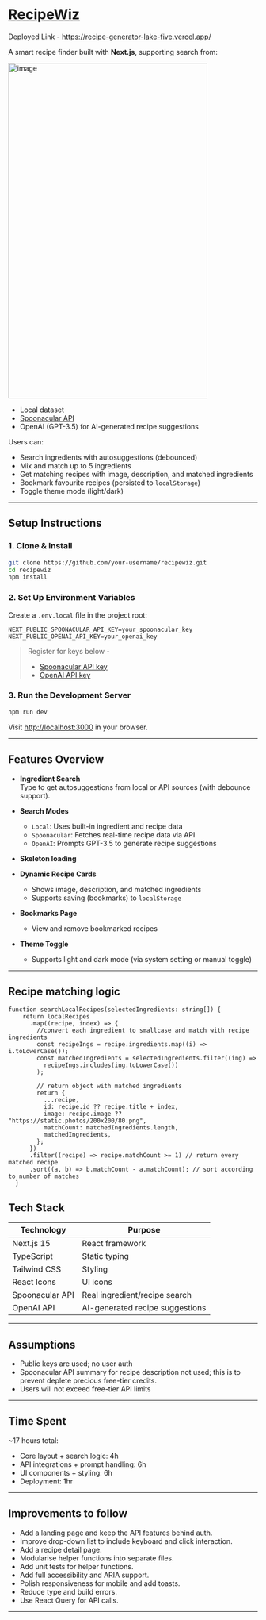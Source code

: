 # [RecipeWiz](https://recipe-generator-lake-five.vercel.app/)

Deployed Link - https://recipe-generator-lake-five.vercel.app/

A smart recipe finder built with **Next.js**, supporting search from:

<img width="402" height="676" alt="image" src="https://github.com/user-attachments/assets/09130e99-6e2b-4369-9fbb-4d44700da487" />







- Local dataset
- [Spoonacular API](https://spoonacular.com/food-api)
- OpenAI (GPT-3.5) for AI-generated recipe suggestions

Users can:
- Search ingredients with autosuggestions (debounced)
- Mix and match up to 5 ingredients
- Get matching recipes with image, description, and matched ingredients
- Bookmark favourite recipes (persisted to `localStorage`)
- Toggle theme mode (light/dark)

---

## Setup Instructions

### 1. Clone & Install

```bash
git clone https://github.com/your-username/recipewiz.git
cd recipewiz
npm install
```

### 2. Set Up Environment Variables

Create a `.env.local` file in the project root:

```env
NEXT_PUBLIC_SPOONACULAR_API_KEY=your_spoonacular_key
NEXT_PUBLIC_OPENAI_API_KEY=your_openai_key
```

>  Register for keys below -
> - [Spoonacular API key](https://spoonacular.com/food-api)
> - [OpenAI API key](https://platform.openai.com/account/api-keys)

### 3. Run the Development Server

```bash
npm run dev
```

Visit [http://localhost:3000](http://localhost:3000) in your browser.

---

## Features Overview

- **Ingredient Search**  
  Type to get autosuggestions from local or API sources (with debounce support).

- **Search Modes**
  - `Local`: Uses built-in ingredient and recipe data
  - `Spoonacular`: Fetches real-time recipe data via API
  - `OpenAI`: Prompts GPT-3.5 to generate recipe suggestions
 
- **Skeleton loading**  

- **Dynamic Recipe Cards**
  - Shows image, description, and matched ingredients
  - Supports saving (bookmarks) to `localStorage`

- **Bookmarks Page**
  - View and remove bookmarked recipes

- **Theme Toggle**
  - Supports light and dark mode (via system setting or manual toggle)

---

## Recipe matching logic 

```
function searchLocalRecipes(selectedIngredients: string[]) {
    return localRecipes
      .map((recipe, index) => {
        //convert each ingredient to smallcase and match with recipe ingredients
        const recipeIngs = recipe.ingredients.map((i) => i.toLowerCase());
        const matchedIngredients = selectedIngredients.filter((ing) =>
          recipeIngs.includes(ing.toLowerCase())
        );

        // return object with matched ingredients
        return {
          ...recipe,
          id: recipe.id ?? recipe.title + index,
          image: recipe.image ?? "https://static.photos/200x200/80.png",
          matchCount: matchedIngredients.length,
          matchedIngredients,
        };
      })
      .filter((recipe) => recipe.matchCount >= 1) // return every matched recipe
      .sort((a, b) => b.matchCount - a.matchCount); // sort according to number of matches
  }
```

## Tech Stack

| Technology       | Purpose                         |
|------------------|---------------------------------|
| Next.js 15       | React framework                 |
| TypeScript       | Static typing                   |
| Tailwind CSS     | Styling                         |
| React Icons      | UI icons                        |
| Spoonacular API  | Real ingredient/recipe search   |
| OpenAI API       | AI-generated recipe suggestions |

---

## Assumptions

- Public keys are used; no user auth
- Spoonacular API summary for recipe description not used; this is to prevent deplete precious free-tier credits. 
- Users will not exceed free-tier API limits

---

## Time Spent

~17 hours total:
- Core layout + search logic: 4h  
- API integrations + prompt handling: 6h  
- UI components + styling: 6h  
- Deployment: 1hr

---

## Improvements to follow 

-  Add a landing page and keep the API features behind auth.
-  Improve drop-down list to include keyboard and click interaction.
-  Add a recipe detail page.
-  Modularise helper functions into separate files.
-  Add unit tests for helper functions.
-  Add full accessibility and ARIA support.
-  Polish responsiveness for mobile and add toasts.
-  Reduce type and build errors.
-  Use React Query for API calls.

---
